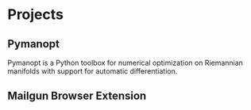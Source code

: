 # Projects

## Pymanopt

Pymanopt is a Python toolbox for numerical optimization on Riemannian manifolds
with support for automatic differentiation.

## Mailgun Browser Extension
